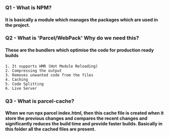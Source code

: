 ### Q1 - What is NPM?

#### It is basically a module which manages the packages which are used in the project.

### Q2 - What is 'Parcel/WebPack' Why do we need this?

#### These are the bundlers which optimise the code for production ready builds

    1. It supports HMR (Hot Module Reloading)
    2. Compressing the output
    3. Removes unwanted code from the files
    4. Caching
    5. Code Splitting
    6. Live Server

### Q3 - What is parcel-cache?

#### When we run npx parcel index.html, then this cache file is created when it store the previous changes and compares the recent changes and significantly reduces the build time and provide faster builds. Basically in this folder all the cached files are present.
